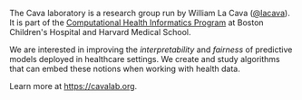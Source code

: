 The Cava laboratory is a research group run by William La Cava ([@lacava](https://github.com/lacava)). It is part of the [Computational Health Informatics Program](http://www.chip.org) at Boston Children's Hospital and Harvard Medical School.



We are interested in improving the _interpretability_ and _fairness_ of predictive models deployed in healthcare settings.
We create and study algorithms that can embed these notions when working with health data.


Learn more at https://cavalab.org. 

